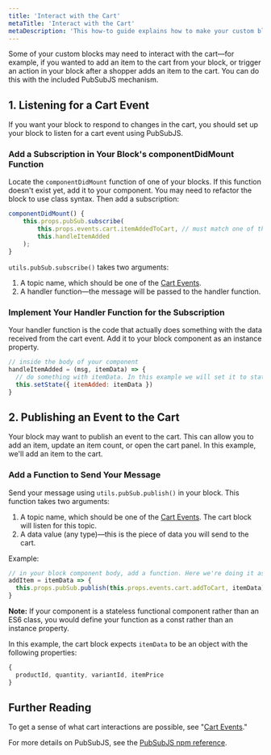 ```yaml
---
title: 'Interact with the Cart'
metaTitle: 'Interact with the Cart'
metaDescription: 'This how-to guide explains how to make your custom blocks interact with the cart in Element.'
---
```


Some of your custom blocks may need to interact with the cart—for example, if you wanted to add an item to the cart from your block, or trigger an action in your block after a shopper adds an item to the cart. You can do this with the included PubSubJS mechanism.

## 1. Listening for a Cart Event

If you want your block to respond to changes in the cart, you should set up your block to listen for a cart event using PubSubJS.

### Add a Subscription in Your Block's componentDidMount Function

Locate the `componentDidMount` function of one of your blocks. If this function doesn't exist yet, add it to your component. You may need to refactor the block to use class syntax. Then add a subscription:

```javascript
componentDidMount() {
    this.props.pubSub.subscribe(
        this.props.events.cart.itemAddedToCart, // must match one of the cart events
        this.handleItemAdded
    );
}
```

`utils.pubSub.subscribe()` takes two arguments:

1. A topic name, which should be one of the [Cart Events](/references/cart-events).
2. A handler function—the message will be passed to the handler function.

### Implement Your Handler Function for the Subscription

Your handler function is the code that actually does something with the data received from the cart event. Add it to your block component as an instance property.

```javascript
// inside the body of your component
handleItemAdded = (msg, itemData) => {
  // do something with itemData. In this example we will set it to state.
  this.setState({ itemAdded: itemData })
}
```

## 2. Publishing an Event to the Cart

Your block may want to publish an event to the cart. This can allow you to add an item, update an item count, or open the cart panel. In this example, we'll add an item to the cart.

### Add a Function to Send Your Message

Send your message using `utils.pubSub.publish()` in your block. This function takes two arguments:

1. A topic name, which should be one of the [Cart Events](/references/cart-events). The cart block will listen for this topic.
2. A data value (any type)—this is the piece of data you will send to the cart.

Example:

```javascript
// in your block component body, add a function. Here we're doing it as an instance property because this component is a class.
addItem = itemData => {
  this.props.pubSub.publish(this.props.events.cart.addToCart, itemData)
}
```

**Note:** If your component is a stateless functional component rather than an ES6 class, you would define your function as a const rather than an instance property.

In this example, the cart block expects `itemData` to be an object with the following properties:

```javascript
{
  productId, quantity, variantId, itemPrice
}
```

## Further Reading

To get a sense of what cart interactions are possible, see "[Cart Events](/references/cart-events)."

For more details on PubSubJS, see the [PubSubJS npm reference](https://www.npmjs.com/package/pubsub-js).
